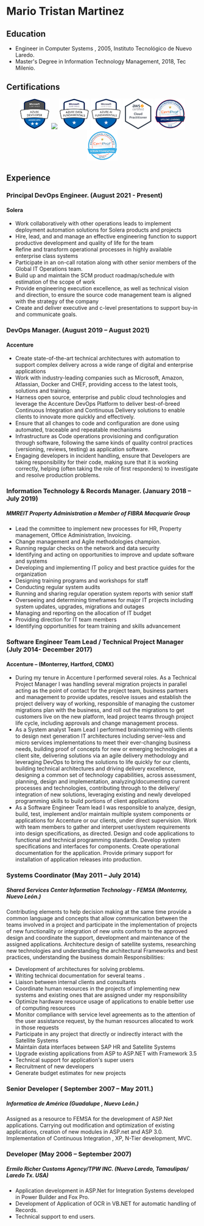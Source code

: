 # Mario Tristan Martinez #

## Education ##
* Engineer in Computer Systems , 2005, Instituto Tecnológico de Nuevo Laredo.
* Master's Degree in Information Technology Management, 2018, Tec Milenio.

## Certifications ##

<p align='center'>
  <a href="https://www.credly.com/badges/e0fdd88b-e52c-4ad0-933b-da611956f048/public_url"><img  height="80" src="https://raw.githubusercontent.com/mariotristan/mariotristan/main/images/azure-developer-associate-600x600.png"></a>  
<a href="https://www.credly.com/badges/e55a31b3-562d-487c-8cac-43ee8e7a3283/public_url"><img  height="80" src="https://docs.microsoft.com/en-us/media/learn/certification/badges/microsoft-certified-fundamentals-badge.svg"></a>
<a href="https://www.credly.com/badges/e55a31b3-562d-487c-8cac-43ee8e7a3283/public_url"><img  height="80" src="https://raw.githubusercontent.com/mariotristan/mariotristan/main/images/azure-data-fundamentals-600x600.png"></a>
	<a href="https://www.credly.com/badges/9d3a9f5d-6806-48b3-9a4f-bb9415fb9092/public_url"><img
						height="80"
						src="https://raw.githubusercontent.com/mariotristan/mariotristan/main/images/microsoft-certified-azure-ai-fundamentals.png"></a>
<a href="https://www.credly.com/badges/611af53c-009f-4249-9ca4-26d8cab18010/public_url">
<img  height="80" src="https://raw.githubusercontent.com/mariotristan/mariotristan/main/images/cloudpractitioner.png"></a>

<a href="https://www.credly.com/badges/1fe5dcbc-d445-44e9-93be-fc4e9e8d865f/public_url">
<img  height="80" src="https://raw.githubusercontent.com/mariotristan/mariotristan/main/images/CertiProf-Badge-LLL.png"></a>

<a href="https://www.credly.com/badges/9a3e130e-4b73-4872-a2da-ee7034f0a013/public_url">
<img  height="80" src="https://raw.githubusercontent.com/mariotristan/mariotristan/main/images/CertiProf-Badge-SFPC.png">
  </a>
</p>




## Experience ##
### Principal DevOps Engineer. (August 2021 - Present) ###
#### Solera ####

* Work collaboratively with other operations leads to implement deployment automation solutions for Solera products and projects
* Hire, lead, and and manage an effective engineering function to support productive development and quality of life for the team
* Refine and transform operational processes in highly available enterprise class systems
* Participate in an on-call rotation along with other senior members of the Global IT Operations team.
* Build up and maintain the SCM product roadmap/schedule with estimation of the scope of work
* Provide engineering execution excellence, as well as technical vision and direction, to ensure the source code management team is aligned with the strategy of the company
* Create and deliver executive and c-level presentations to support buy-in and communicate goals.

### DevOps Manager. (August 2019 – August 2021) ###
#### Accenture ####
* Create state-of-the-art technical architectures with automation to support complex delivery across a wide range of digital and enterprise applications
* Work with industry-leading companies such as Microsoft, Amazon, Atlassian, Docker and CHEF, providing access to the latest tools, solutions and training.
* Harness open source, enterprise and public cloud technologies and leverage the Accenture DevOps Platform to deliver best-of-breed Continuous Integration and Continuous Delivery solutions to enable clients to innovate more quickly and effectively.
* Ensure that all changes to code and configuration are done using automated, traceable and repeatable mechanisms
* Infrastructure as Code operations provisioning and configuration through software, following the same kinds of quality control practices (versioning, reviews, testing) as application software.
* Engaging developers in incident handling, ensure that Developers are taking responsibility for their code, making sure that it is working correctly, helping (often taking the role of first responders) to investigate and resolve production problems.

### Information Technology & Records Manager. (January 2018 – July 2019) #### 
##### MMREIT Property Administration a Member of FIBRA Macquarie Group #####
* Lead the committee to implement new processes for HR, Property management, Office Administration, Invoicing. 
* Change management and Agile methodologies champion.
* Running regular checks on the network and data security
* Identifying and acting on opportunities to improve and update software and systems
* Developing and implementing IT policy and best practice guides for the organization
* Designing training programs and workshops for staff
* Conducting regular system audits
* Running and sharing regular operation system reports with senior staff
* Overseeing and determining timeframes for major IT projects including system updates, upgrades, migrations and outages
* Managing and reporting on the allocation of IT budget
* Providing direction for IT team members
* Identifying opportunities for team training and skills advancement

### Software Engineer Team Lead / Technical Project Manager (July 2014- December 2017) ###

#### Accenture – (Monterrey, Hartford, CDMX) ####

* During my tenure in Accenture I performed several roles.
As a Technical Project Manager I was handling several migration projects in parallel acting as the point of contact for the project team, business partners and management to provide updates, resolve issues and establish the project delivery way of working, responsible of managing the customer migrations plan with the business, and roll out the migrations to get customers live on the new platform, lead project teams through project life cycle, including approvals and change management process.
* As a System analyst Team Lead I performed brainstorming with clients to design next generation IT architectures including server-less and micro services implementations to meet their ever-changing business needs, building proof of concepts for new or emerging technologies at a client site, delivering solutions via an agile delivery methodology and leveraging DevOps to bring the solutions to life quickly for our clients, building technical architectures and driving delivery excellence, designing a common set of technology capabilities, across assessment, planning, design and implementation, analyzing/documenting current processes and technologies, contributing through to the delivery/ integration of new solutions, leveraging existing and newly developed programming skills to build portions of client applications
* As a Software Engineer Team lead I was responsible to analyze, design, build, test, implement and/or maintain multiple system components or applications for Accenture or our clients, under direct supervision. Work with team members to gather and interpret user/system requirements into design specifications, as directed. Design and code applications to functional and technical programming standards. Develop system specifications and interfaces for components. Create operational documentation for the application. Provide primary support for installation of application releases into production.

### Systems Coordinator (May 2011 – July 2014) ###
##### Shared Services Center Information Technology - FEMSA (Monterrey, Nuevo León.) #####

Contributing elements to help decision making at the same time provide a common language and concepts that allow communication between the teams involved in a project and participate in the implementation of projects of new functionality or integration of new units conform to the approved design and coordinate the support, development and maintenance of the assigned applications. 
 Architecture design of satellite systems, researching new technologies and understanding the architectural Frameworks and best practices, understanding the business domain
Responsibilities:
* Development of architectures for solving problems.
* Writing technical documentation for several teams .
* Liaison between internal clients and consultants
*  Coordinate human resources in the projects of implementing new systems and existing ones that are assigned under my responsibility
*  Optimize hardware resource usage of applications to enable better use of computing resources
* Monitor compliance with service level agreements as to the attention of the user assistance request,  by the human resources allocated to work in those requests
*  Participate in any project that directly or indirectly interact with the Satellite Systems
* Maintain data interfaces between SAP HR and Satellite Systems
* Upgrade existing applications from ASP to ASP.NET with Framework 3.5
* Technical support for application's super users
* Recruitment of new developers
* Generate budget estimates for new projects

### Senior Developer  ( September 2007 – May 2011.) ###
##### Informatica de América (Guadalupe , Nuevo León.) #####
Assigned as a resource to FEMSA for the development of ASP.Net applications. 
Carrying out modification and optimization of existing applications,  creation of new modules in ASP.net  and ASP 3.0. Implementation of Continuous Integration , XP, N-Tier development, MVC.

### Developer (May 2006 – September 2007) ###
##### Ermilo Richer Customs Agency/TPW INC. (Nuevo Laredo, Tamaulipas/ Laredo Tx. USA) #####
* Application development in ASP.Net for Integration Systems developed in Power Builder and Fox Pro.
* Development of Application of OCR in VB.NET for automatic handling of Records. 
* Technical support to end users.                                                                                                               
